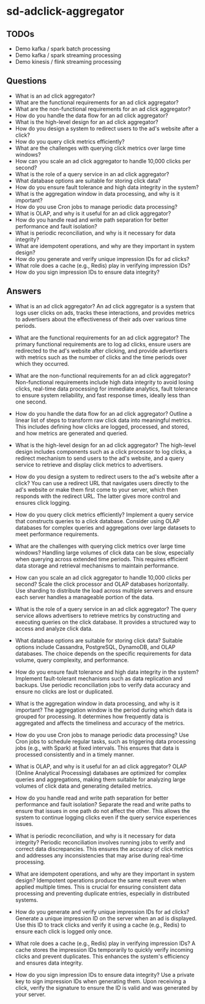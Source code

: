 # sd-adclick-aggregator

## TODOs
- Demo kafka / spark batch processing
- Demo kafka / spark streaming processing
- Demo kinesis / flink streaming processing

## Questions
- What is an ad click aggregator?
- What are the functional requirements for an ad click aggregator?
- What are the non-functional requirements for an ad click aggregator?
- How do you handle the data flow for an ad click aggregator?
- What is the high-level design for an ad click aggregator?
- How do you design a system to redirect users to the ad's website after a click?
- How do you query click metrics efficiently?
- What are the challenges with querying click metrics over large time windows?
- How can you scale an ad click aggregator to handle 10,000 clicks per second?
- What is the role of a query service in an ad click aggregator?
- What database options are suitable for storing click data?
- How do you ensure fault tolerance and high data integrity in the system?
- What is the aggregation window in data processing, and why is it important?
- How do you use Cron jobs to manage periodic data processing?
- What is OLAP, and why is it useful for an ad click aggregator?
- How do you handle read and write path separation for better performance and fault isolation?
- What is periodic reconciliation, and why is it necessary for data integrity?
- What are idempotent operations, and why are they important in system design?
- How do you generate and verify unique impression IDs for ad clicks?
- What role does a cache (e.g., Redis) play in verifying impression IDs?
- How do you sign impression IDs to ensure data integrity?

## Answers
- What is an ad click aggregator?
An ad click aggregator is a system that logs user clicks on ads, tracks these interactions, and provides metrics to advertisers about the effectiveness of their ads over various time periods.

- What are the functional requirements for an ad click aggregator?
The primary functional requirements are to log ad clicks, ensure users are redirected to the ad's website after clicking, and provide advertisers with metrics such as the number of clicks and the time periods over which they occurred.

- What are the non-functional requirements for an ad click aggregator?
Non-functional requirements include high data integrity to avoid losing clicks, real-time data processing for immediate analytics, fault tolerance to ensure system reliability, and fast response times, ideally less than one second.

- How do you handle the data flow for an ad click aggregator?
Outline a linear list of steps to transform raw click data into meaningful metrics. This includes defining how clicks are logged, processed, and stored, and how metrics are generated and queried.

- What is the high-level design for an ad click aggregator?
The high-level design includes components such as a click processor to log clicks, a redirect mechanism to send users to the ad's website, and a query service to retrieve and display click metrics to advertisers.

- How do you design a system to redirect users to the ad's website after a click?
You can use a redirect URL that navigates users directly to the ad's website or make them first come to your server, which then responds with the redirect URL. The latter gives more control and ensures click logging.

- How do you query click metrics efficiently?
Implement a query service that constructs queries to a click database. Consider using OLAP databases for complex queries and aggregations over large datasets to meet performance requirements.

- What are the challenges with querying click metrics over large time windows?
Handling large volumes of click data can be slow, especially when querying across extended time periods. This requires efficient data storage and retrieval mechanisms to maintain performance.

- How can you scale an ad click aggregator to handle 10,000 clicks per second?
Scale the click processor and OLAP databases horizontally. Use sharding to distribute the load across multiple servers and ensure each server handles a manageable portion of the data.

- What is the role of a query service in an ad click aggregator?
The query service allows advertisers to retrieve metrics by constructing and executing queries on the click database. It provides a structured way to access and analyze click data.

- What database options are suitable for storing click data?
Suitable options include Cassandra, PostgreSQL, DynamoDB, and OLAP databases. The choice depends on the specific requirements for data volume, query complexity, and performance.

- How do you ensure fault tolerance and high data integrity in the system?
Implement fault-tolerant mechanisms such as data replication and backups. Use periodic reconciliation jobs to verify data accuracy and ensure no clicks are lost or duplicated.

- What is the aggregation window in data processing, and why is it important?
The aggregation window is the period during which data is grouped for processing. It determines how frequently data is aggregated and affects the timeliness and accuracy of the metrics.

- How do you use Cron jobs to manage periodic data processing?
Use Cron jobs to schedule regular tasks, such as triggering data processing jobs (e.g., with Spark) at fixed intervals. This ensures that data is processed consistently and in a timely manner.

- What is OLAP, and why is it useful for an ad click aggregator?
OLAP (Online Analytical Processing) databases are optimized for complex queries and aggregations, making them suitable for analyzing large volumes of click data and generating detailed metrics.

- How do you handle read and write path separation for better performance and fault isolation?
Separate the read and write paths to ensure that issues in one path do not affect the other. This allows the system to continue logging clicks even if the query service experiences issues.

- What is periodic reconciliation, and why is it necessary for data integrity?
Periodic reconciliation involves running jobs to verify and correct data discrepancies. This ensures the accuracy of click metrics and addresses any inconsistencies that may arise during real-time processing.

- What are idempotent operations, and why are they important in system design?
Idempotent operations produce the same result even when applied multiple times. This is crucial for ensuring consistent data processing and preventing duplicate entries, especially in distributed systems.

- How do you generate and verify unique impression IDs for ad clicks?
Generate a unique impression ID on the server when an ad is displayed. Use this ID to track clicks and verify it using a cache (e.g., Redis) to ensure each click is logged only once.

- What role does a cache (e.g., Redis) play in verifying impression IDs?
A cache stores the impression IDs temporarily to quickly verify incoming clicks and prevent duplicates. This enhances the system's efficiency and ensures data integrity.

- How do you sign impression IDs to ensure data integrity?
Use a private key to sign impression IDs when generating them. Upon receiving a click, verify the signature to ensure the ID is valid and was generated by your server.